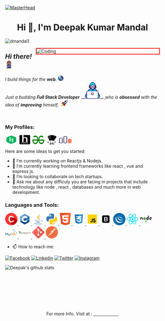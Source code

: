 [![MasterHead](https://mir-s3-cdn-cf.behance.net/project_modules/max_1200/79731568097599.5b50bca477735.jpg)](https://github.com/dmandal1)

<h1 align="center">Hi 👋, I'm Deepak Kumar Mandal</h1>

<p align="left"> <img src="https://komarev.com/ghpvc/?username=dmandal1&label=Profile%20views&color=0e75b6&style=flat" alt="dmandal1" /> </p>
<img src="https://camo.githubusercontent.com/d3e809f523f13c60007f918a892a63e69ba4feeca642c0140c8847ed832b3b34/68747470733a2f2f6d656469612e67697068792e636f6d2f6d656469612f78543949677a6f4b6e77464e6d49535238492f67697068792e676966" align="right" alt="Coding" width="400" style="border: 2px solid red"; />

## _Hi there!_&nbsp;<img src="https://github.com/dmandal1/dmandal1/blob/main/Assests/Mario_Hello_Big.gif" width="25px">

_I build things for the **web**. <img alt="Globe Emoji" src="https://github.com/dmandal1/dmandal1/blob/main/Assests/GlobeEmoji.png" width="18px">_  
_Just a budding **Full Stack Developer** <a href="https://deepakmandal.in" target="_blank"><img alt="Technologist Emoji" title="Deepak Kumar Mandal" src="https://github.com/dmandal1/dmandal1/blob/main/Assests/Developer.gif" width="75px"> </a>who is **obsessed** with the idea of **improving** himself.&nbsp; <img alt="Rocket Emoji" src="https://github.com/dmandal1/dmandal1/blob/main/Assests/RocketEmoji.png" width="22px">_

<br />

<h3 align="left">My Profiles:</h3>
<p align="left">
<a href="#" target="blank"><img align="center" src="https://github.com/dmandal1/dmandal1/blob/main/Assests/Coding/HackerRank.png" title="Hackerrank" alt="dmandal1" height="30" width="40" /></a>
<a href="#" target="blank"><img align="center" src="https://github.com/dmandal1/dmandal1/blob/main/Assests/Coding/HackerEarth.png" title="Hackerearth" alt="dmandal1" height="30" width="40" /></a>
  <a href="#" target="blank"><img align="center" src="https://github.com/dmandal1/dmandal1/blob/main/Assests/Coding/GFG.png" title="GeeksForGeeks" alt="dmandal1" height="30" width="40" /></a>
  <a href="#" target="blank"><img align="center" src="https://github.com/dmandal1/dmandal1/blob/main/Assests/Coding/codechef.png" title="Codechef" alt="dmandal1" height="30" width="40" /></a>
  <a href="#" target="blank"><img align="center" src="https://github.com/dmandal1/dmandal1/blob/main/Assests/Coding/code-forces.png" title="Code-Forces" alt="dmandal1" height="30" width="40" /></a>
</p>

Here are some ideas to get you started:

- 🔭 I’m currently working on Reactjs & Nodejs.
- 🌱 I’m currently learning frontend frameworks like react , vue and express js.
- 👯 I’m looking to collaborate on tech startups.
- 💬 Ask me about any difficuly you are facing in projects that include technology like node , react , databases and much more in web development.

<h3 align="left">Languages and Tools:</h3>
<p align="left"><a href="#" target="_blank"> <img src="https://github.com/dmandal1/dmandal1/blob/main/Assests/Programming/c.png" title="C" alt="C" width="40" height="40"/> </a> <a href="#" target="_blank"> <img src="https://github.com/dmandal1/dmandal1/blob/main/Assests/Programming/C++.png" title="C++" alt="C++" width="40" height="40"/> </a> <a href="https://www.w3schools.com/cpp/" target="_blank"> <img src="https://github.com/dmandal1/dmandal1/blob/main/Assests/Programming/Java.png" title="Java" alt="Java" width="40" height="40"/> </a> <a href="#" target="_blank"> <img src="https://github.com/dmandal1/dmandal1/blob/main/Assests/Programming/Python.png" title="Python" alt="Python" width="40" height="40"/> </a> <a href="#" target="_blank"> <img src="https://github.com/dmandal1/dmandal1/blob/main/Assests/Web/HTML5.png" title="HTML5" alt="HTML5" width="40" height="40"/> </a> <a href="#" target="_blank"> <img src="https://github.com/dmandal1/dmandal1/blob/main/Assests/Web/CSS3.png" title="CSS3" alt="CSS3" width="40" height="40"/> </a> <a href="https://www.w3schools.com/cpp/" target="_blank"> <img src="https://github.com/dmandal1/dmandal1/blob/main/Assests/Web/JavaScript.gif" title="JavaScript" alt="JavaScript" width="40" height="40"/> </a> <a href="#" target="_blank"> <img src="https://github.com/dmandal1/dmandal1/blob/main/Assests/Web/BootStrap.png" title="BootStrap" alt="BootStrap" width="40" height="40"/> </a> <a href="#" target="_blank"> <img src="https://github.com/dmandal1/dmandal1/blob/main/Assests/Web/jQuery.png" title="jQuery" alt="jQuery" width="40" height="40"/> </a> <a href="#" target="_blank"> <img src="https://github.com/dmandal1/dmandal1/blob/main/Assests/Web/Reactjs.png" title="Reactjs" alt="Reactjs" width="40" height="40"/> </a> <a href="https://www.w3schools.com/cpp/" target="_blank"> <img src="https://github.com/dmandal1/dmandal1/blob/main/Assests/Web/Nodejs.png" title="Nodejs" alt="Nodejs" width="40" height="40"/> </a> <a href="#" target="_blank"> <img src="https://github.com/dmandal1/dmandal1/blob/main/Assests/Web/MySQL.png" title="MySQL" alt="MySQL" width="40" height="40"/> </a> <a href="#" target="_blank"> <img src="https://github.com/dmandal1/dmandal1/blob/main/Assests/Web/MongoDB.png" title="MongoDB" alt="MongoDB" width="40" height="40"/> </a> <a href="#" target="_blank"> <img src="https://github.com/dmandal1/dmandal1/blob/main/Assests/Web/Git.png" title="Git" alt="Git" width="40" height="40"/> </a> <a href="https://www.w3schools.com/cpp/" target="_blank"> <img src="https://github.com/dmandal1/dmandal1/blob/main/Assests/Web/postman.png" title="Postman" alt="Postman" width="40" height="40"/> </a> </p>

- 📫 How to reach me:

[![Facebook](https://img.shields.io/badge/facebook-skyblue.svg?style=for-the-badge&logo=facebook)](https://facebook.com/iamdeepakmandal)
[![Linkedin](https://img.shields.io/badge/LinkedIn-blue.svg?style=for-the-badge&logo=linkedin)](https://www.linkedin.com/in/dmandal1/)
[![Twitter](https://img.shields.io/badge/Twitter-skyblue.svg?style=for-the-badge&logo=twitter)](https://twitter.com/iamdeepakmandal/)
[![Instagram](https://img.shields.io/badge/Instagram-gray.svg?style=for-the-badge&logo=instagram)](https://www.instagram.com/iamdeepakmandal/)

<p>
<a href="https://github.com/dmandal1">
<img align="left" width="470px" src="https://github-readme-stats.vercel.app/api?username=dmandal1&show_icons=true&theme=dracula&line_height=27" alt="Deepak's github stats"/>
</a>
  
  </p>
  
  <br />  <br /> <br /> <br /> <br /> <br /> <br /> <br />

<p align="center"> For more Info. Visit at : <a href="https://deepakmandal.in" target="_blank"><span style="color: white;">Click here !!!</span></a>
